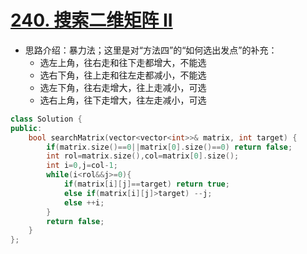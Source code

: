 # [240. 搜索二维矩阵 II](https://leetcode-cn.com/problems/search-a-2d-matrix-ii/)

+ 思路介绍：暴力法；这里是对“方法四”的“如何选出发点”的补充：
  + 选左上角，往右走和往下走都增大，不能选
  + 选右下角，往上走和往左走都减小，不能选
  + 选左下角，往右走增大，往上走减小，可选
  + 选右上角，往下走增大，往左走减小，可选

```cpp
class Solution {
public:
    bool searchMatrix(vector<vector<int>>& matrix, int target) {
        if(matrix.size()==0||matrix[0].size()==0) return false;
        int rol=matrix.size(),col=matrix[0].size();
        int i=0,j=col-1;
        while(i<rol&&j>=0){
            if(matrix[i][j]==target) return true;
            else if(matrix[i][j]>target) --j;
            else ++i;
        }
        return false;
    }
};
```
